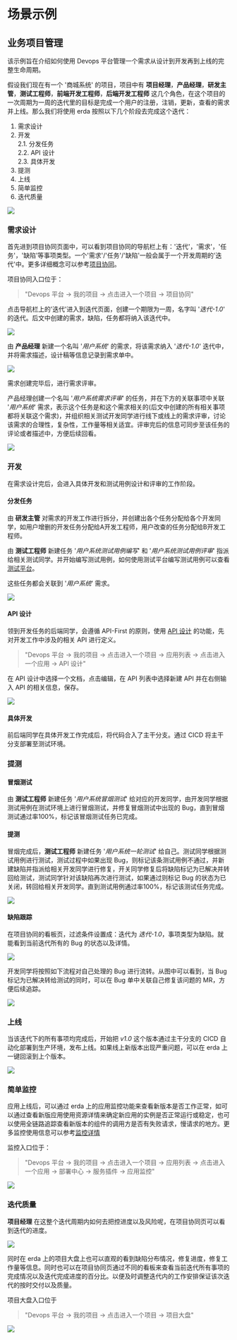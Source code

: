 # 场景示例

## 业务项目管理
该示例旨在介绍如何使用 Devops 平台管理一个需求从设计到开发再到上线的完整生命周期。

假设我们现在有一个 '商城系统' 的项目，项目中有 **项目经理**，**产品经理**，**研发主管**，**测试工程师**，**前端开发工程师**，**后端开发工程师** 这几个角色，在这个项目的一次周期为一周的迭代里的目标是完成一个用户的注册，注销，更新，查看的需求并上线。那么我们将使用 erda 按照以下几个阶段去完成这个迭代：
1. 需求设计
2. 开发  
   2.1. 分发任务  
   2.2. API 设计  
   2.3. 具体开发  
3. 提测
4. 上线
5. 简单监控
6. 迭代质量

![](http://terminus-paas.oss-cn-hangzhou.aliyuncs.com/paas-doc/2021/08/05/a235ef6c-c1b2-40ca-a500-dfb55b02c81c.png)

### 需求设计
首先进到项目协同页面中，可以看到项目协同的导航栏上有：'迭代'，'需求'，'任务'，'缺陷'等事项类型。一个'需求'/'任务'/'缺陷'一般会属于一个开发周期的'迭代'中。更多详细概念可以参考[项目协同](../guides/project/agile.md)。

项目协同入口位于：

> "Devops 平台 -> 我的项目 -> 点击进入一个项目 -> 项目协同"

点击导航栏上的'迭代'进入到迭代页面，创建一个期限为一周，名字叫 '*迭代-1.0*' 的迭代。后文中创建的需求，缺陷，任务都将纳入该迭代中。

![](http://terminus-paas.oss-cn-hangzhou.aliyuncs.com/paas-doc/2021/07/30/a52aa774-e9f7-4a7e-a5aa-0536dcbf6355.png)

由 **产品经理** 新建一个名叫 '*用户系统*' 的需求，将该需求纳入 '*迭代-1.0*' 迭代中，并将需求描述，设计稿等信息记录到需求单中。

![](http://terminus-paas.oss-cn-hangzhou.aliyuncs.com/paas-doc/2021/07/30/2ec6938c-eb4a-4218-b918-9be97eeb4739.png)

需求创建完毕后，进行需求评审。

产品经理创建一个名叫 '*用户系统需求评审*' 的任务，并在下方的关联事项中关联 '*用户系统*' 需求，表示这个任务是和这个需求相关的(后文中创建的所有相关事项都将关联这个需求)，并组织相关测试开发同学进行线下或线上的需求评审，讨论该需求的合理性，复杂性，工作量等相关适宜。评审完后的信息可同步至该任务的评论或者描述中，方便后续回看。

![](http://terminus-paas.oss-cn-hangzhou.aliyuncs.com/paas-doc/2021/07/30/326664d1-650a-430c-a765-dad3f3a30be8.png)

### 开发
在需求设计完后，会进入具体开发和测试用例设计和评审的工作阶段。

#### 分发任务
由 **研发主管** 对需求的开发工作进行拆分，并创建出各个任务分配给各个开发同学，如用户增删的开发任务分配给A开发工程师，用户改查的任务分配给B开发工程师。

由 **测试工程师** 新建任务 '*用户系统测试用例编写*' 和 '*用户系统测试用例评审*' 指派给相关测试同学。并开始编写测试用例，如何使用测试平台编写测试用例可以查看[测试平台](../testing/function-test.md)。

这些任务都会关联到 '*用户系统*' 需求。

![](http://terminus-paas.oss-cn-hangzhou.aliyuncs.com/paas-doc/2021/07/30/0df3b608-6aa4-495c-92ad-552e03102de9.png)

#### API 设计
领到开发任务的后端同学，会遵循 API-First 的原则，使用 [API 设计](../api-management.md) 的功能，先对开发工作中涉及的相关 API 进行定义。

> "Devops 平台 -> 我的项目 -> 点击进入一个项目 -> 应用列表 -> 点击进入一个应用 -> API 设计"

在 API 设计中选择一个文档，点击编辑，在 API 列表中选择新建 API 并在右侧输入 API 的相关信息，保存。

![](http://terminus-paas.oss-cn-hangzhou.aliyuncs.com/paas-doc/2021/07/30/857b5131-3ce2-4b1c-8548-7184b168b194.png)

#### 具体开发
前后端同学在具体开发工作完成后，将代码合入了主干分支。通过  CICD 将主干分支部署至测试环境。

### 提测

#### 冒烟测试
由 **测试工程师** 新建任务 '*用户系统冒烟测试*' 给对应的开发同学，由开发同学根据测试用例在测试环境上进行冒烟测试，并修复冒烟测试中出现的 Bug，直到冒烟测试通过率100%，标记该冒烟测试任务已完成。

#### 提测
冒烟完成后，**测试工程师** 新建任务 '*用户系统一轮测试*' 给自己。测试同学根据测试用例进行测试，测试过程中如果出现 Bug，则标记该条测试用例不通过，并新建缺陷并指派给相关开发同学进行修复，开关同学修复后将缺陷标记为已解决并转回给测试，测试同学针对该缺陷再次进行测试，如果通过则标记 Bug 的状态为已关闭，转回给相关开发同学。直到测试用例通过率100%，标记该测试任务完成。

![](http://terminus-paas.oss-cn-hangzhou.aliyuncs.com/paas-doc/2021/07/30/a365eafd-6885-49ec-a184-ab4fb82a9b8a.png)

#### 缺陷跟踪
在项目协同的看板页，过滤条件设置成：迭代为 *迭代-1.0*，事项类型为缺陷。就能看到当前迭代所有的 Bug 的状态以及详情。

![](http://terminus-paas.oss-cn-hangzhou.aliyuncs.com/paas-doc/2021/07/30/f4b8a661-7bb0-4b81-a7b1-ed04f87164f7.png)

开发同学将按照如下流程对自己处理的 Bug 进行流转。从图中可以看到，当 Bug 标记为已解决转给测试的同时，可以在 Bug 单中关联自己修复该问题的 MR，方便后续追踪。

![](http://terminus-paas.oss-cn-hangzhou.aliyuncs.com/paas-doc/2021/07/29/5aceb444-b9a0-4c8d-8743-6dba765cba5e.png)

### 上线
当该迭代下的所有事项均完成后，开始把 *v1.0* 这个版本通过主干分支的 CICD 自动化部署到生产环境，发布上线。如果线上新版本出现严重问题，可以在 erda 上一键回滚到上个版本。

![](http://terminus-paas.oss-cn-hangzhou.aliyuncs.com/paas-doc/2021/07/30/789f1380-97d5-4d61-b47d-a70585de8516.png)

### 简单监控
应用上线后，可以通过 erda 上的应用监控功能来查看新版本是否工作正常，如可以通过查看新版应用使用资源详情来确定新应用的实例是否正常运行或稳定，也可以使用全链路追踪查看新版本的组件的调用方是否有失败请求，慢请求的地方。更多监控使用信息可以参考[监控详情](../../msp/guides/apm/topology.md)

监控入口位于：

> "Devops 平台 -> 我的项目 -> 点击进入一个项目 -> 应用列表 -> 点击进入一个应用 -> 部署中心 -> 服务插件 -> 应用监控"

![](http://terminus-paas.oss-cn-hangzhou.aliyuncs.com/paas-doc/2021/08/18/5675c9f0-ca3c-49cf-886c-35867feb019a.png)


### 迭代质量
**项目经理** 在这整个迭代周期内如何去把控进度以及风险呢，在项目协同页可以看到迭代的进度。  

![](http://terminus-paas.oss-cn-hangzhou.aliyuncs.com/paas-doc/2021/08/09/4ecfedf1-d8b0-4bd0-aa30-91d3034875ed.png)

同时在 erda 上的项目大盘上也可以直观的看到缺陷分布情况，修复进度，修复工作量等信息。同时也可以在项目协同页通过不同的看板来查看当前迭代所有事项的完成情况以及迭代完成进度的百分比。以便及时调整迭代内的工作安排保证该次迭代的按时交付以及质量。

项目大盘入口位于
> "Devops 平台 -> 我的项目 -> 点击进入一个项目 -> 项目大盘"

![](http://terminus-paas.oss-cn-hangzhou.aliyuncs.com/paas-doc/2021/07/30/a5fa0820-2812-4257-92ee-a7565b617a72.png)  
